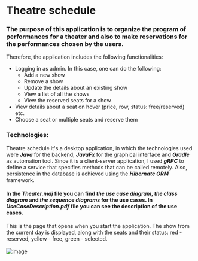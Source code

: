 # Theatre schedule 
### The purpose of this application is to organize the program of performances for a theater and also to make reservations for the performances chosen by the users.
Therefore, the application includes the following functionalities:
<ul>
  <li> Logging in as admin. In this case, one can do the following:
    <ul>
      <li> Add a new show </li>
      <li> Remove a show </li>
      <li> Update the details about an existing show </li>
      <li> View a list of all the shows </li>
      <li> View the reserved seats for a show </li>
    </ul>
  <li> View details about a seat on hover (price, row, status: free/reserved) etc. </li>
  <li> Choose a seat or multiple seats and reserve them </li>
</ul>

### Technologies:
Theatre schedule it's a desktop application, in which the technologies used were ***Java*** for the backend, ***JavaFx*** for the graphical interface and ***Gradle*** as automation tool.
Since it is a client-server application, I used ***gRPC*** to define a service that specifies methods that can be called remotely.
Also, persistence in the database is achieved using the ***Hibernate ORM*** framework. <br>
#### In the *Theater.mdj* file you can find *the use case diagram*, *the class diagram* and *the sequence diagrams* for the use cases. In *UseCaseDescription.pdf* file you can see the description of the use cases.

This is the page that opens when you start the application. The show from the current day is displayed, along with the seats and their status: red - reserved, yellow - free, green - selected.
<br><br> ![image](https://user-images.githubusercontent.com/93184534/181590902-acd6fa0e-e146-4efd-a3cc-6da1816490ef.png)
